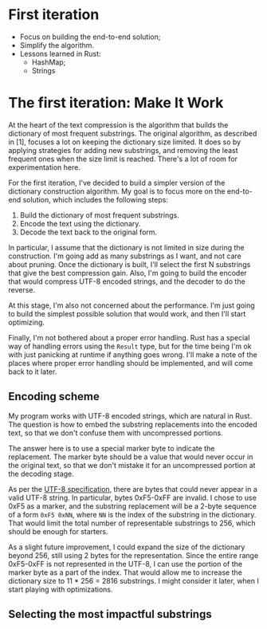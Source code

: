 # First iteration

- Focus on building the end-to-end solution;
- Simplify the algorithm.
- Lessons learned in Rust:
  - HashMap;
  - Strings

# The first iteration: Make It Work

At the heart of the text compression is the algorithm that builds the dictionary of most frequent substrings. The original algorithm, as described in [1], focuses a lot on keeping the dictionary size limited. It does so by applying strategies for adding new substrings, and removing the least frequent ones when the size limit is reached. There's a lot of room for experimentation here.

For the first iteration, I've decided to build a simpler version of the dictionary construction algorithm. My goal is to focus more on the end-to-end solution, which includes the following steps:

1. Build the dictionary of most frequent substrings.
2. Encode the text using the dictionary.
3. Decode the text back to the original form.

In particular, I assume that the dictionary is not limited in size during the construction. I'm going add as many substrings as I want, and not care about pruning. Once the dictionary is built, I'll select the first N substrings that give the best compression gain. Also, I'm going to build the encoder that would compress UTF-8 encoded strings, and the decoder to do the reverse.

At this stage, I'm also not concerned about the performance. I'm just going to build the simplest possible solution that would work, and then I'll start optimizing.

Finally, I'm not bothered about a proper error handling. Rust has a special way of handling errors using the `Result` type, but for the time being I'm ok with just panicking at runtime if anything goes wrong. I'll make a note of the places where proper error handling should be implemented, and will come back to it later.

## Encoding scheme

My program works with UTF-8 encoded strings, which are natural in Rust. The question is how to embed the substring replacements into the encoded text, so that we don't confuse them with uncompressed portions.

The answer here is to use a special marker byte to indicate the replacement. The marker byte should be a value that would never occur in the original text, so that we don't mistake it for an uncompressed portion at the decoding stage.

As per the [UTF-8 specification](https://en.wikipedia.org/wiki/UTF-8), there are bytes that could never appear in a valid UTF-8 string. In particular, bytes 0xF5-0xFF are invalid. I chose to use 0xF5 as a marker, and the substring replacement will be a 2-byte sequence of a form `0xF5 0xNN`, where `NN` is the index of the substring in the dictionary. That would limit the total number of representable substrings to 256, which should be enough for starters.

As a slight future improvement, I could expand the size of the dictionary beyond 256, still using 2 bytes for the representation. Since the entire range 0xF5-0xFF is not represented in the UTF-8, I can use the portion of the marker byte as a part of the index. That would allow me to increase the dictionary size to 11 \* 256 = 2816 substrings. I might consider it later, when I start playing with optimizations.

## Selecting the most impactful substrings
